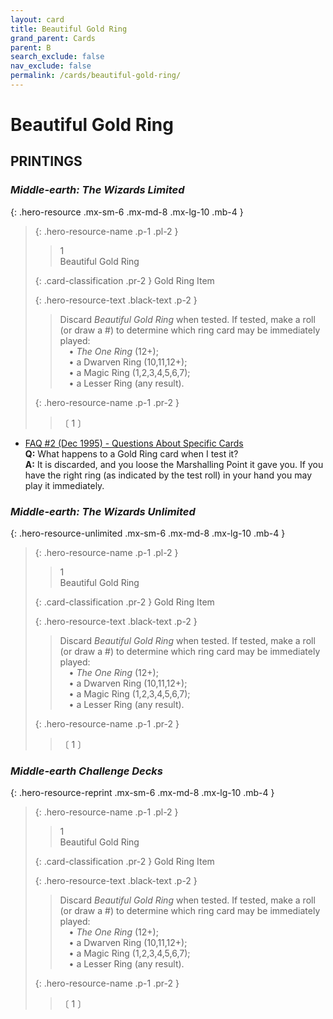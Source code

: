 ```yaml
---
layout: card
title: Beautiful Gold Ring
grand_parent: Cards
parent: B
search_exclude: false
nav_exclude: false
permalink: /cards/beautiful-gold-ring/
---
```


# Beautiful Gold Ring


## PRINTINGS


### _Middle-earth: The Wizards Limited_

{: .hero-resource .mx-sm-6 .mx-md-8 .mx-lg-10 .mb-4 }
> {: .hero-resource-name .p-1 .pl-2 }
> > <div class="card-mp">1</div>
> > <div class="card-name">Beautiful Gold Ring</div>
>
> {: .card-classification .pr-2 }
> Gold Ring Item
>
> {: .hero-resource-text .black-text .p-2 }
> > Discard _Beautiful Gold Ring_ when tested. If tested, make a roll (or draw a #) to determine which ring card may be immediately played:  <br>&emsp;• _The One Ring_ (12+); <br>&emsp;• a Dwarven Ring (10,11,12+);  <br>&emsp;• a Magic Ring (1,2,3,4,5,6,7);  <br>&emsp;• a Lesser Ring (any result). 
> 
> {: .hero-resource-name .p-1 .pr-2 }
> > <div class="card-shield"></div>
> > <div class="card-corruption">〔 1 〕</div>

 - [FAQ #2 (Dec 1995) - Questions About Specific Cards](/original/rulings/faq-2/#questions-about-specific-cards)<br>**Q:** What happens to a Gold Ring card when I test it?<br>**A:** It is discarded, and you loose the Marshalling Point it gave you. If you have the right ring (as indicated by the test roll) in your hand you may play it immediately.

### _Middle-earth: The Wizards Unlimited_

{: .hero-resource-unlimited .mx-sm-6 .mx-md-8 .mx-lg-10 .mb-4 }
> {: .hero-resource-name .p-1 .pl-2 }
> > <div class="card-mp">1</div>
> > <div class="card-name">Beautiful Gold Ring</div>
>
> {: .card-classification .pr-2 }
> Gold Ring Item
>
> {: .hero-resource-text .black-text .p-2 }
> > Discard _Beautiful Gold Ring_ when tested. If tested, make a roll (or draw a #) to determine which ring card may be immediately played:  <br>&emsp;• _The One Ring_ (12+); <br>&emsp;• a Dwarven Ring (10,11,12+);  <br>&emsp;• a Magic Ring (1,2,3,4,5,6,7);  <br>&emsp;• a Lesser Ring (any result). 
> 
> {: .hero-resource-name .p-1 .pr-2 }
> > <div class="card-shield"></div>
> > <div class="card-corruption">〔 1 〕</div>

### _Middle-earth Challenge Decks_

{: .hero-resource-reprint .mx-sm-6 .mx-md-8 .mx-lg-10 .mb-4 }
> {: .hero-resource-name .p-1 .pl-2 }
> > <div class="card-mp">1</div>
> > <div class="card-name">Beautiful Gold Ring</div>
>
> {: .card-classification .pr-2 }
> Gold Ring Item
>
> {: .hero-resource-text .black-text .p-2 }
> > Discard _Beautiful Gold Ring_ when tested. If tested, make a roll (or draw a #) to determine which ring card may be immediately played:  <br>&emsp;• _The One Ring_ (12+); <br>&emsp;• a Dwarven Ring (10,11,12+);  <br>&emsp;• a Magic Ring (1,2,3,4,5,6,7);  <br>&emsp;• a Lesser Ring (any result). 
> 
> {: .hero-resource-name .p-1 .pr-2 }
> > <div class="card-shield"></div>
> > <div class="card-corruption">〔 1 〕</div>
